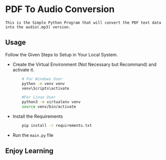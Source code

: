 # PDF To Audio Conversion
    This is the Simple Python Program that will convert the PDF text data into the audio(.mp3) version. 

## Usage
Follow the Given Steps to Setup in Your Local System. 
- Create the Virtual Environment (Not Necessary but Recommand) and activate it.
    ```bash
        # For Windows User
        python -m venv venv
        venv\Scripts\activate

        #For Linux User
        python3 -m virtualenv venv
        source venv/bin/activate

    ```
- Install the Requirements
    ```bash
        pip install -r requirements.txt
    ```
- Run the `main.py` file

## Enjoy Learning